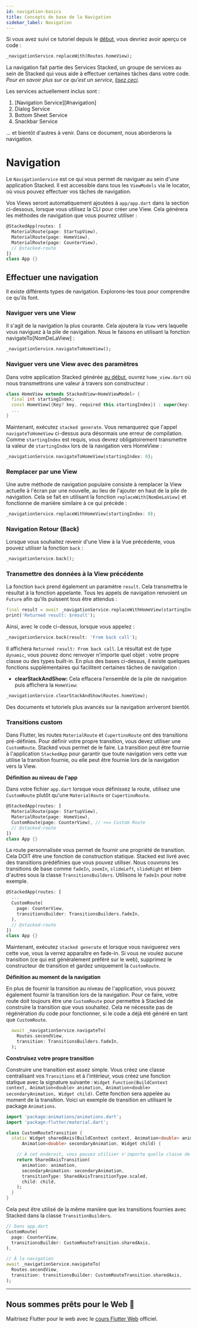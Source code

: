```yaml
---
id: navigation-basics
title: Concepts de base de la Navigation
sidebar_label: Navigation
---
```


Si vous avez suivi ce tutoriel depuis le [début](00-overview.md), vous devriez avoir aperçu ce code :

```dart
_navigationService.replaceWith(Routes.homeView);
```

La navigation fait partie des Services Stacked, un groupe de services au sein de Stacked qui vous aide à effectuer certaines tâches dans votre code. _Pour en savoir plus sur ce qu'est un service, [lisez ceci](/in-depth/services.md)_.


Les services actuellement inclus sont :

1. [Navigation Service][#navigation]
2. Dialog Service
3. Bottom Sheet Service
4. Snackbar Service

... et bientôt d'autres à venir. Dans ce document, nous aborderons la navigation.


# Navigation

Le `NavigationService` est ce qui vous permet de naviguer au sein d'une application Stacked. Il est accessible dans tous les `ViewModels` via le locator, où vous pouvez effectuer vos tâches de navigation.

Vos Views seront automatiquement ajoutées à `app/app.dart` dans la section ci-dessous, lorsque vous utilisez la CLI pour créer une View. Cela générera les méthodes de navigation que vous pourrez utiliser :

```dart lib/app/app.dart
@StackedApp(routes: [
  MaterialRoute(page: StartupView),
  MaterialRoute(page: HomeView),
  MaterialRoute(page: CounterView),
  // @stacked-route
])
class App {}
```


## Effectuer une navigation

Il existe différents types de navigation. Explorons-les tous pour comprendre ce qu'ils font.

### Naviguer vers une View

Il s'agit de la navigation la plus courante. Cela ajoutera la `View` vers laquelle vous naviguez à la pile de navigation. Nous le faisons en utilisant la fonction navigateTo[NomDeLaView] :

```dart
_navigationService.navigateToHomeView();
```

### Naviguer vers une View avec des paramètres

Dans votre application Stacked générée [au début](00-overview.md), ouvrez `home_view.dart` où nous transmettrons une valeur à travers son constructeur :

```dart
class HomeView extends StackedView<HomeViewModel> {
  final int startingIndex;
  const HomeView({Key? key, required this.startingIndex}) : super(key: key);
  ...
}
```

Maintenant, exécutez `stacked generate`. Vous remarquerez que l'appel `navigateToHomeView` ci-dessus aura désormais une erreur de compilation. Comme `startingIndex` est requis, vous devrez obligatoirement transmettre la valeur de `startingIndex` lors de la navigation vers HomeView :

```dart
_navigationService.navigateToHomeView(startingIndex: 0);
```

### Remplacer par une View

Une autre méthode de navigation populaire consiste à remplacer la View actuelle à l'écran par une nouvelle, au lieu de l'ajouter en haut de la pile de navigation. Cela se fait en utilisant la fonction `replaceWith[NomDeLaView]` et fonctionne de manière similaire à ce qui précède :

```dart
_navigationService.replaceWithHomeView(startingIndex: 0);
```

### Navigation Retour (Back)

Lorsque vous souhaitez revenir d'une View à la Vue précédente, vous pouvez utiliser la fonction `back` :

```dart
_navigationService.back();
```

### Transmettre des données à la View précédente

La fonction `back` prend également un paramètre `result`. Cela transmettra le résultat à la fonction appelante. Tous les appels de navigation renvoient un `Future` afin qu'ils puissent tous être attendus :

```dart
final result = await _navigationService.replaceWithHomeView(startingIndex: 0);
print('Returned result: $result');
```

Ainsi, avec le code ci-dessus, lorsque vous appelez :

```dart
_navigationService.back(result: 'From back call');
```

Il affichera `Returned result: From back call`. Le résultat est de type `dynamic`, vous pouvez donc renvoyer n'importe quel objet : votre propre classe ou des types built-in. En plus des bases ci-dessus, il existe quelques fonctions supplémentaires qui facilitent certaines tâches de navigation :

- **clearStackAndShow:** Cela effacera l'ensemble de la pile de navigation puis affichera la `HomeView`:

```dart
_navigationService.clearStackAndShow(Routes.homeView);
```

Des documents et tutoriels plus avancés sur la navigation arriveront bientôt.

### Transitions custom 

Dans Flutter, les routes `MaterialRoute` et `CupertinoRoute` ont des transitions pré-définies. Pour définir votre propre transition, vous devez utiliser une `CustomRoute`. Stacked vous permet de le faire. La transition peut être fournie à l'application `StackedApp` pour garantir que toute navigation vers cette vue utilise la transition fournie, ou elle peut être fournie lors de la navigation vers la View.

**Définition au niveau de l'app**

Dans votre fichier `app.dart` lorsque vous définissez la route, utilisez une `CustomRoute` plutôt qu'une `MaterialRoute` or `CupertinoRoute`.

```dart
@StackedApp(routes: [
  MaterialRoute(page: StartupView),
  MaterialRoute(page: HomeView),
  CustomRoute(page: CounterView), // <== Custom Route
  // @stacked-route
])
class App {}
```

La route personnalisée vous permet de fournir une propriété de transition. Cela DOIT être une fonction de construction statique. Stacked est livré avec des transitions prédéfinies que vous pouvez utiliser. Nous couvrons les transitions de base comme `fadeIn`, `zoomIn`, `slideLeft`, `slideRight` et bien d'autres sous la classe `TransitionsBuilders`. Utilisons le `fadeIn` pour notre exemple.

```dart
@StackedApp(routes: [
  ...
  CustomRoute(
    page: CounterView, 
    transitionsBuilder: TransitionsBuilders.fadeIn,
  ),
  // @stacked-route
])
class App {}
```

Maintenant, exécutez `stacked generate` et lorsque vous naviguerez vers cette vue, vous la verrez apparaître en fade-in. Si vous ne voulez aucune transition (ce qui est généralement préféré sur le web), supprimez le constructeur de transition et gardez uniquement la `CustomRoute`.

**Définition au moment de la navigation**

En plus de fournir la transition au niveau de l'application, vous pouvez également fournir la transition lors de la navigation. Pour ce faire, votre route doit toujours être une `CustomRoute` pour permettre à Stacked de construire la transition que vous souhaitez. Cela ne nécessite pas de régénération du code pour fonctionner, si le code a déjà été généré en tant que `CustomRoute`.

```dart
  await _navigationService.navigateTo(
    Routes.secondView,
    transition: TransitionsBuilders.fadeIn,
  );
```

**Construisez votre propre transition**

Construire une transition est assez simple. Vous créez une classe centralisant vos `Transitions` et à l'intérieur, vous créez une fonction statique avec la signature suivante : `Widget Function(BuildContext context, Animation<double> animation, Animation<double> secondaryAnimation, Widget child)`. Cette fonction sera appelée au moment de la transition. Voici un exemple de transition en utilisant le package `Animations`.

```dart
import 'package:animations/animations.dart';
import 'package:flutter/material.dart';

class CustomRouteTransition {
  static Widget sharedAxis(BuildContext context, Animation<double> animation,
      Animation<double> secondaryAnimation, Widget child) {

    // À cet enderoit, vous pouvez utiliser n'importe quelle classe de Transition existante dans Flutter
    return SharedAxisTransition(
      animation: animation,
      secondaryAnimation: secondaryAnimation,
      transitionType: SharedAxisTransitionType.scaled,
      child: child,
    );
  }
}
```

Cela peut être utilisé de la même manière que les transitions fournies avec Stacked dans la classe `TransitionBuilders`. 

```dart
// Dans app.dart
CustomRoute(
  page: CounterView, 
  transitionsBuilder: CustomRouteTransition.sharedAxis,
),

// À la navigation
await _navigationService.navigateTo(
  Routes.secondView,
  transition: transitionsBuilder: CustomRouteTransition.sharedAxis,
);
```

---

## Nous sommes prêts pour le Web 🚀

Maitrisez Flutter pour le web avec le [cours Flutter Web](https://masterflutterweb.carrd.co/) officiel.
